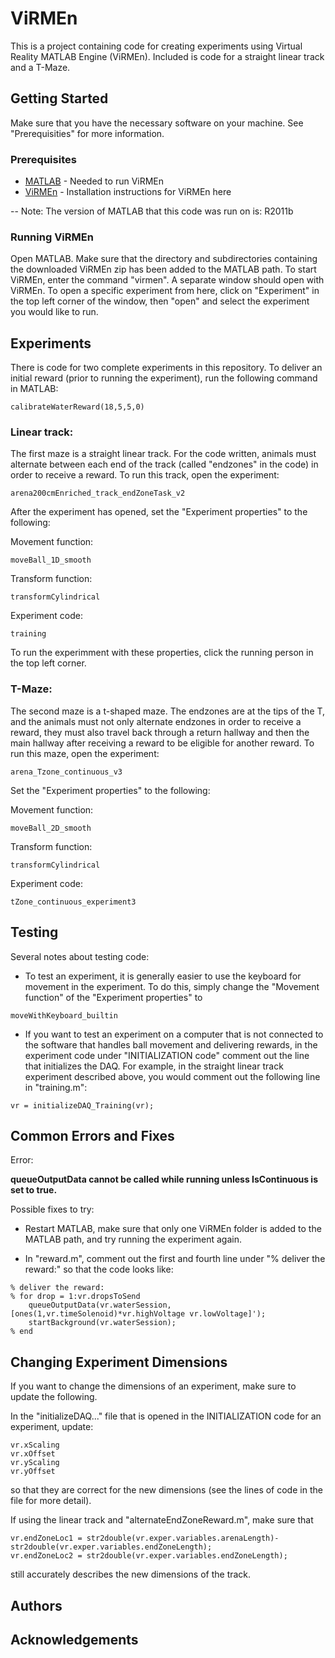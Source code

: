 # ViRMEn

This is a project containing code for creating experiments using Virtual Reality MATLAB Engine (ViRMEn). Included is code for a straight linear track and a T-Maze.

## Getting Started
Make sure that you have the necessary software on your machine. See "Prerequisities" for more information.

### Prerequisites

* [MATLAB](https://www.mathworks.com/products/matlab.html) - Needed to run ViRMEn
* [ViRMEn](https://pni.princeton.edu/pni-software-tools/virmen) - Installation instructions for ViRMEn here

-- Note: The version of MATLAB that this code was run on is: R2011b

### Running ViRMEn

Open MATLAB. Make sure that the directory and subdirectories containing the downloaded ViRMEn zip has been added to the MATLAB path. To start ViRMEn, enter the command "virmen". A separate window should open with ViRMEn. To open a specific experiment from here, click on "Experiment" in the top left corner of the window, then "open" and select the experiment you would like to run.

## Experiments

There is code for two complete experiments in this repository. To deliver an initial reward (prior to running the experiment), run the following command in MATLAB:

```
calibrateWaterReward(18,5,5,0)
```

### Linear track:

The first maze is a straight linear track. For the code written, animals must alternate between each end of the track (called "endzones" in the code) in order to receive a reward. To run this track, open the experiment:

```
arena200cmEnriched_track_endZoneTask_v2
```

After the experiment has opened, set the "Experiment properties" to the following:


Movement function:
```
moveBall_1D_smooth
```

Transform function:
```
transformCylindrical
```
Experiment code:
```
training
```

To run the experimment with these properties, click the running person in the top left corner.

### T-Maze:

The second maze is a t-shaped maze. The endzones are at the tips of the T, and the animals must not only alternate endzones in order to receive a reward, they must also travel back through a return hallway and then the main hallway after receiving a reward to be eligible for another reward. To run this maze, open the experiment:

```
arena_Tzone_continuous_v3
```

Set the "Experiment properties" to the following:


Movement function:
```
moveBall_2D_smooth
```

Transform function:
```
transformCylindrical
```
Experiment code:
```
tZone_continuous_experiment3
```

## Testing
Several notes about testing code:

* To test an experiment, it is generally easier to use the keyboard for movement in the experiment. To do this, simply change the "Movement function" of the "Experiment properties" to 

```
moveWithKeyboard_builtin
```

* If you want to test an experiment on a computer that is not connected to the software that handles ball movement and delivering rewards, in the experiment code under "INITIALIZATION code" comment out the line that initializes the DAQ. For example, in the straight linear track experiment described above, you would comment out the following line in "training.m":

```
vr = initializeDAQ_Training(vr);
```

## Common Errors and Fixes

Error:

**queueOutputData cannot be called while running unless IsContinuous is set to true.**

Possible fixes to try:

* Restart MATLAB, make sure that only one ViRMEn folder is added to the MATLAB path, and try running the experiment again.

* In "reward.m", comment out the first and fourth line under "% deliver the reward:" so that the code looks like:

```
% deliver the reward:
% for drop = 1:vr.dropsToSend
    queueOutputData(vr.waterSession,[ones(1,vr.timeSolenoid)*vr.highVoltage vr.lowVoltage]');
    startBackground(vr.waterSession);
% end
```

## Changing Experiment Dimensions
If you want to change the dimensions of an experiment, make sure to update the following.

In the "initializeDAQ..." file that is opened in the INITIALIZATION code for an experiment, update:

```
vr.xScaling
vr.xOffset
vr.yScaling
vr.yOffset
```
so that they are correct for the new dimensions (see the lines of code in the file for more detail).


If using the linear track and "alternateEndZoneReward.m", make sure that
```
vr.endZoneLoc1 = str2double(vr.exper.variables.arenaLength)-str2double(vr.exper.variables.endZoneLength);
vr.endZoneLoc2 = str2double(vr.exper.variables.endZoneLength);
```
still accurately describes the new dimensions of the track.

## Authors

## Acknowledgements
